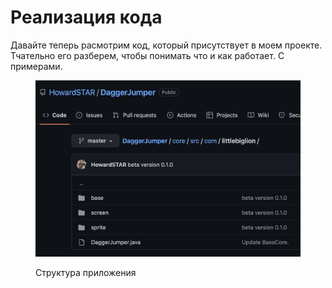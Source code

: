 # Реализация кода

Давайте теперь расмотрим код, который присутствует в моем проекте. Тчательно его разберем, чтобы понимать что и как работает. С примерами.

<figure><img src=".gitbook/assets/Снимок экрана 2023-03-07 в 03.44.10.png" alt=""><figcaption><p>Структура приложения</p></figcaption></figure>
